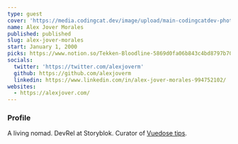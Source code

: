 ```yaml
---
type: guest
cover: 'https://media.codingcat.dev/image/upload/main-codingcatdev-photo/podcast-guest/alexjoverm'
name: Alex Jover Morales
published: published
slug: alex-jover-morales
start: January 1, 2000
picks: https://www.notion.so/Tekken-Bloodline-5869d0fa06b843c4bd8797b70a19a7bc
socials:
  twitter: 'https://twitter.com/alexjoverm'
  github: https://github.com/alexjoverm
  linkedin: https://www.linkedin.com/in/alex-jover-morales-994752102/
websites:
  - https://alexjover.com/
---
```


### Profile

A living nomad. DevRel at Storyblok. Curator of [Vuedose tips](https://vuedose.tips/).
